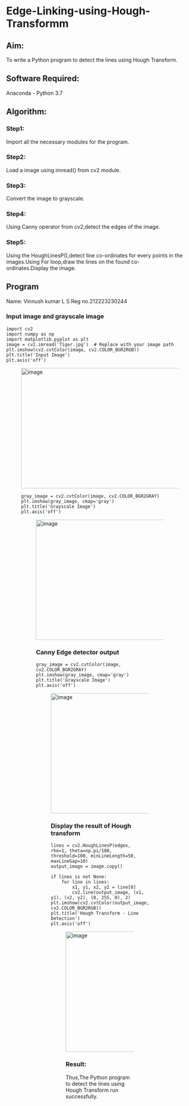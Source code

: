 # Edge-Linking-using-Hough-Transformm
## Aim:
To write a Python program to detect the lines using Hough Transform.

## Software Required:
Anaconda - Python 3.7

## Algorithm:
### Step1:

Import all the necessary modules for the program.
### Step2:

Load a image using imread() from cv2 module.
### Step3:

Convert the image to grayscale.
### Step4:

Using Canny operator from cv2,detect the edges of the image.
### Step5:

Using the HoughLinesP(),detect line co-ordinates for every points in the images.Using For loop,draw the lines on the found co-ordinates.Display the image.
## Program 
Name: Vinnush kumar L S
Reg no.212223230244
### Input image and grayscale image
```
import cv2
import numpy as np
import matplotlib.pyplot as plt
image = cv2.imread('Tiger.jpg')  # Replace with your image path
plt.imshow(cv2.cvtColor(image, cv2.COLOR_BGR2RGB))
plt.title('Input Image')
plt.axis('off')
```
<Figure size 640x480 with 1 Axes><img width="515" height="323" alt="image" src="https://github.com/user-attachments/assets/dad80fe7-5b94-463f-afba-e2acd1ca2c5f" />

```
gray_image = cv2.cvtColor(image, cv2.COLOR_BGR2GRAY)
plt.imshow(gray_image, cmap='gray')
plt.title('Grayscale Image')
plt.axis('off')
```
<Figure size 640x480 with 1 Axes><img width="515" height="323" alt="image" src="https://github.com/user-attachments/assets/34085261-3486-405c-bfe7-df9a6443d285" />


### Canny Edge detector output
```
gray_image = cv2.cvtColor(image, cv2.COLOR_BGR2GRAY)
plt.imshow(gray_image, cmap='gray')
plt.title('Grayscale Image')
plt.axis('off')
```
<Figure size 640x480 with 1 Axes><img width="515" height="323" alt="image" src="https://github.com/user-attachments/assets/8c7c367f-a901-481e-823f-1a8e6070a715" />



### Display the result of Hough transform
```
lines = cv2.HoughLinesP(edges, rho=1, theta=np.pi/180, threshold=100, minLineLength=50, maxLineGap=10)
output_image = image.copy()

if lines is not None:
    for line in lines:
        x1, y1, x2, y2 = line[0]
        cv2.line(output_image, (x1, y1), (x2, y2), (0, 255, 0), 2)
plt.imshow(cv2.cvtColor(output_image, cv2.COLOR_BGR2RGB))
plt.title('Hough Transform - Line Detection')
plt.axis('off')

```
<Figure size 640x480 with 1 Axes><img width="515" height="323" alt="image" src="https://github.com/user-attachments/assets/cf588161-9202-40ec-a78c-61e7f7c418b7" />


### Result:
Thus,The Python program to detect the lines using Hough Transform run successfully.
